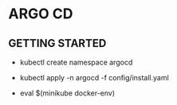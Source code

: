 # ARGO CD

## GETTING STARTED
- kubectl create namespace argocd

- kubectl apply -n argocd -f config/install.yaml 

- eval $(minikube docker-env)